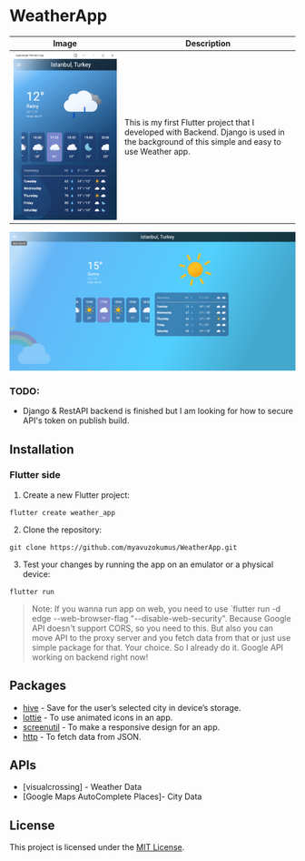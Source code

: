 # WeatherApp

| Image | Description |
| --- | --- |
| ![](/assets/layout2.png) | This is my first Flutter project that I developed with Backend. Django is used in the background of this simple and easy to use Weather app. |

![](/assets/layout1.png)

### TODO:
- Django & RestAPI backend is finished but I am looking for how to secure API's token on publish build.

## Installation

### Flutter side
1. Create a new Flutter project:
```
flutter create weather_app
```

2. Clone the repository:
```
git clone https://github.com/myavuzokumus/WeatherApp.git
```

3. Test your changes by running the app on an emulator or a physical device:
```
flutter run
```

> Note: If you wanna run app on web, you need to use `flutter run -d edge --web-browser-flag "--disable-web-security".
> Because Google API doesn't support CORS, so you need to this. But also you can move API to the proxy server and you fetch data from that or just use simple package for that. Your choice.
> So I already do it. Google API working on backend right now!

## Packages

- [hive](https://pub.dev/packages/hive) - Save for the user’s selected city in device’s storage.
- [lottie](https://pub.dev/packages/lottie) - To use animated icons in an app.
- [screenutil](https://pub.dev/packages/flutter_screenutil) - To make a responsive design for an app.
- [http](https://pub.dev/packages/http) - To fetch data from JSON.

## APIs

- [visualcrossing] - Weather Data
- [Google Maps AutoComplete Places]- City Data

## License

This project is licensed under the [MIT License](/LICENSE).
